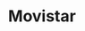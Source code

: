 ---
title: "Movistar"
url: /ciudad-autonoma-de-buenos-aires/movistar-avenida-corrientes/
shop: Handy
---